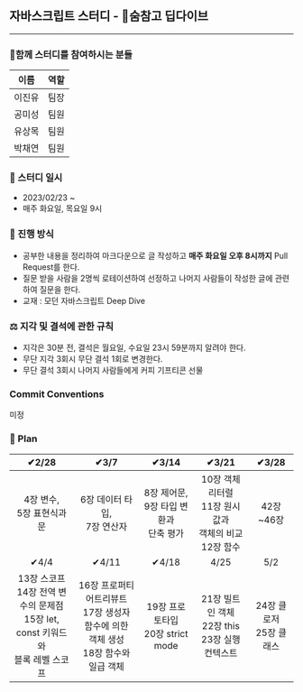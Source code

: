 ## 자바스크립트 스터디 - 🌊숨참고 딥다이브

---

### 🐾함께 스터디를 참여하시는 분들

| 이름   | 역할 |
| ------ | ---- |
| 이진유 | 팀장|
| 공미성 | 팀원 |
| 유상목 | 팀원 |
| 박채연 | 팀원 |

### 📆 스터디 일시

- 2023/02/23 ~
- 매주 화요일, 목요일 9시

### 🚀 진행 방식

- 공부한 내용을 정리하여 마크다운으로 글 작성하고 <b>매주 화요일 오후 8시까지</b> Pull Request를 한다.
- 질문 받을 사람을 2명씩 로테이션하여 선정하고 나머지 사람들이 작성한 글에 관련하여 질문을 한다.
- 교재 : 모던 자바스크립트 Deep Dive

### ⚖️ 지각 및 결석에 관한 규칙

- 지각은 30분 전, 결석은 월요일, 수요일 23시 59분까지 알려야 한다.
- 무단 지각 3회시 무단 결석 1회로 변경한다.
- 무단 결석 3회시 나머지 사람들에게 커피 기프티콘 선물

### Commit Conventions

미정


### 🏁 Plan

| ✔2/28     | ✔3/7             | ✔3/14            | ✔3/21       | ✔3/28       |
| :--------: | :---------------: | :---------------: | :----------: | :----------: |
| 4장 변수,<br/> 5장 표현식과 문|  6장 데이터 타입, <br/> 7장 연산자  | 8장 제어문, <br/>9장 타입 변환과 <br/> 단축 평가 | 10장 객체 리터럴 <br/> 11장 원시 값과 <br/> 객체의 비교 <br/>12장 함수| 42장~46장|
|✔4/4| ✔4/11 | ✔4/18 | 4/25 | 5/2|
|  13장 스코프 <br/>14장 전역 변수의 문제점 <br/> 15장 let, const 키워드와 <br/>블록 레벨 스코프 | 16장 프로퍼티 어트리뷰트 <br/> 17장 생성자 함수에 의한 <br/>객체 생성 <br/>18장 함수와 일급 객체 | 19장 프로토타입<br/> 20장 strict mode | 21장 빌트인 객체  <br/>22장 this <br/> 23장 실행 컨텍스트| 24장 클로저 <br/> 25장 클래스|

